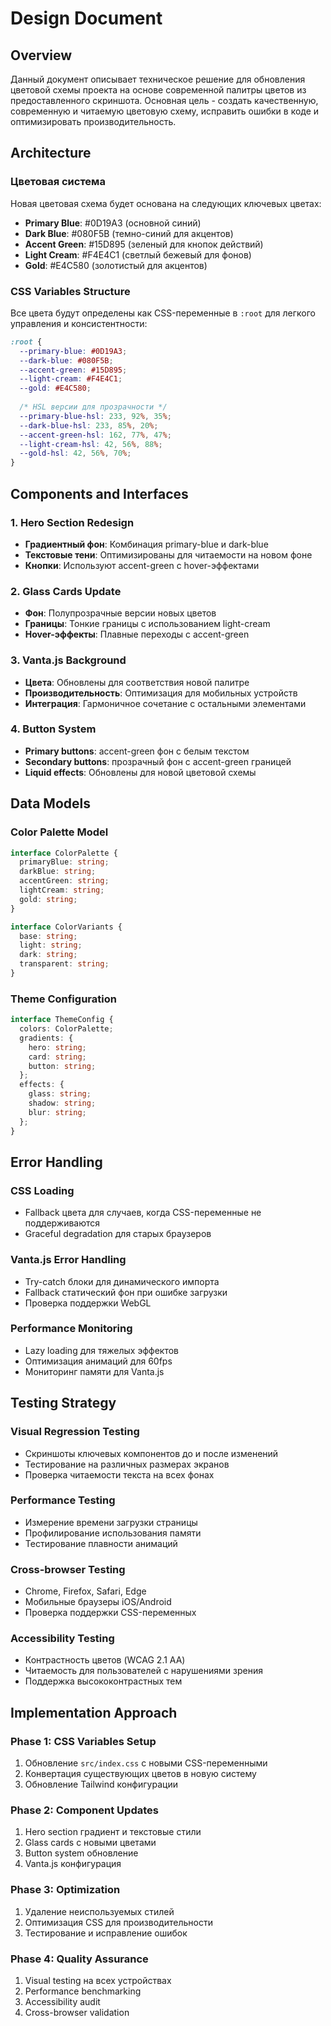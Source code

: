 # Design Document

## Overview

Данный документ описывает техническое решение для обновления цветовой схемы проекта на основе современной палитры цветов из предоставленного скриншота. Основная цель - создать качественную, современную и читаемую цветовую схему, исправить ошибки в коде и оптимизировать производительность.

## Architecture

### Цветовая система
Новая цветовая схема будет основана на следующих ключевых цветах:
- **Primary Blue**: #0D19A3 (основной синий)
- **Dark Blue**: #080F5B (темно-синий для акцентов)
- **Accent Green**: #15D895 (зеленый для кнопок действий)
- **Light Cream**: #F4E4C1 (светлый бежевый для фонов)
- **Gold**: #E4C580 (золотистый для акцентов)

### CSS Variables Structure
Все цвета будут определены как CSS-переменные в `:root` для легкого управления и консистентности:

```css
:root {
  --primary-blue: #0D19A3;
  --dark-blue: #080F5B;
  --accent-green: #15D895;
  --light-cream: #F4E4C1;
  --gold: #E4C580;
  
  /* HSL версии для прозрачности */
  --primary-blue-hsl: 233, 92%, 35%;
  --dark-blue-hsl: 233, 85%, 20%;
  --accent-green-hsl: 162, 77%, 47%;
  --light-cream-hsl: 42, 56%, 88%;
  --gold-hsl: 42, 56%, 70%;
}
```

## Components and Interfaces

### 1. Hero Section Redesign
- **Градиентный фон**: Комбинация primary-blue и dark-blue
- **Текстовые тени**: Оптимизированы для читаемости на новом фоне
- **Кнопки**: Используют accent-green с hover-эффектами

### 2. Glass Cards Update
- **Фон**: Полупрозрачные версии новых цветов
- **Границы**: Тонкие границы с использованием light-cream
- **Hover-эффекты**: Плавные переходы с accent-green

### 3. Vanta.js Background
- **Цвета**: Обновлены для соответствия новой палитре
- **Производительность**: Оптимизация для мобильных устройств
- **Интеграция**: Гармоничное сочетание с остальными элементами

### 4. Button System
- **Primary buttons**: accent-green фон с белым текстом
- **Secondary buttons**: прозрачный фон с accent-green границей
- **Liquid effects**: Обновлены для новой цветовой схемы

## Data Models

### Color Palette Model
```typescript
interface ColorPalette {
  primaryBlue: string;
  darkBlue: string;
  accentGreen: string;
  lightCream: string;
  gold: string;
}

interface ColorVariants {
  base: string;
  light: string;
  dark: string;
  transparent: string;
}
```

### Theme Configuration
```typescript
interface ThemeConfig {
  colors: ColorPalette;
  gradients: {
    hero: string;
    card: string;
    button: string;
  };
  effects: {
    glass: string;
    shadow: string;
    blur: string;
  };
}
```

## Error Handling

### CSS Loading
- Fallback цвета для случаев, когда CSS-переменные не поддерживаются
- Graceful degradation для старых браузеров

### Vanta.js Error Handling
- Try-catch блоки для динамического импорта
- Fallback статический фон при ошибке загрузки
- Проверка поддержки WebGL

### Performance Monitoring
- Lazy loading для тяжелых эффектов
- Оптимизация анимаций для 60fps
- Мониторинг памяти для Vanta.js

## Testing Strategy

### Visual Regression Testing
- Скриншоты ключевых компонентов до и после изменений
- Тестирование на различных размерах экранов
- Проверка читаемости текста на всех фонах

### Performance Testing
- Измерение времени загрузки страницы
- Профилирование использования памяти
- Тестирование плавности анимаций

### Cross-browser Testing
- Chrome, Firefox, Safari, Edge
- Мобильные браузеры iOS/Android
- Проверка поддержки CSS-переменных

### Accessibility Testing
- Контрастность цветов (WCAG 2.1 AA)
- Читаемость для пользователей с нарушениями зрения
- Поддержка высококонтрастных тем

## Implementation Approach

### Phase 1: CSS Variables Setup
1. Обновление `src/index.css` с новыми CSS-переменными
2. Конвертация существующих цветов в новую систему
3. Обновление Tailwind конфигурации

### Phase 2: Component Updates
1. Hero section градиент и текстовые стили
2. Glass cards с новыми цветами
3. Button system обновление
4. Vanta.js конфигурация

### Phase 3: Optimization
1. Удаление неиспользуемых стилей
2. Оптимизация CSS для производительности
3. Тестирование и исправление ошибок

### Phase 4: Quality Assurance
1. Visual testing на всех устройствах
2. Performance benchmarking
3. Accessibility audit
4. Cross-browser validation